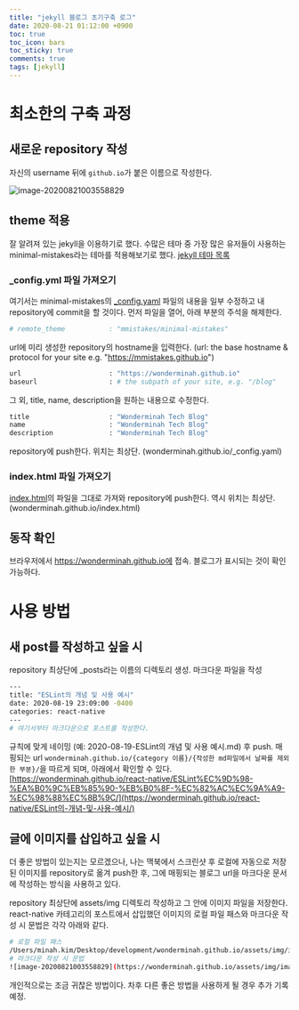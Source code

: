 ```yaml
---
title: "jekyll 블로그 초기구축 로그"
date: 2020-08-21 01:12:00 +0900
toc: true
toc_icon: bars
toc_sticky: true
comments: true
tags: [jekyll]
---
```


# 최소한의 구축 과정

## 새로운 repository 작성

자신의 username 뒤에 `github.io`가 붙은 이름으로 작성한다.

![image-20200821003558829](https://wonderminah.github.io/assets/img/image-20200821003558829.png)

## theme 적용

잘 알려져 있는 jekyll을 이용하기로 했다.
수많은 테마 중 가장 많은 유저들이 사용하는 minimal-mistakes라는 테마를 적용해보기로 했다.
[jekyll 테마 목록](https://github.com/topics/jekyll-theme)

### _config.yml 파일 가져오기

여기서는 minimal-mistakes의 [_config.yaml](https://github.com/mmistakes/minimal-mistakes/blob/master/_config.yml) 파일의 내용을 일부 수정하고 내 repository에 commit을 할 것이다.
먼저 파일을 열어, 아래 부분의 주석을 해제한다.

```bash
# remote_theme           : "mmistakes/minimal-mistakes"
```

url에 미리 생성한 repository의 hostname을 입력한다.
(url: the base hostname & protocol for your site e.g. "https://mmistakes.github.io")

```bash
url                      : "https://wonderminah.github.io"
baseurl                  : # the subpath of your site, e.g. "/blog"
```

그 외, title, name, description을 원하는 내용으로 수정한다.

```bash
title                    : "Wonderminah Tech Blog"
name                     : "Wonderminah Tech Blog"
description              : "Wonderminah Tech Blog"
```

repository에 push한다.
위치는 최상단. (wonderminah.github.io/_config.yaml)

### index.html 파일 가져오기

[index.html](https://github.com/mmistakes/minimal-mistakes/blob/master/index.html)의 파일을 그대로 가져와 repository에 push한다.
역시 위치는 최상단. (wonderminah.github.io/index.html)

## 동작 확인

브라우저에서 https://wonderminah.github.io에 접속.
블로그가 표시되는 것이 확인 가능하다.

# 사용 방법

## 새 post를 작성하고 싶을 시

repository 최상단에 _posts라는 이름의 디렉토리 생성.
마크다운 파일을 작성

```bash
---
title: "ESLint의 개념 및 사용 예시"
date: 2020-08-19 23:09:00 -0400
categories: react-native
---
# 여기서부터 마크다운으로 포스트를 작성한다.
```

규칙에 맞게 네이밍 (예: 2020-08-19-ESLint의 개념 및 사용 예시.md) 후 push.
매핑되는 url `wonderminah.github.io/{category 이름}/{작성한 md파일에서 날짜를 제외한 부분}/`을 따르게 되며, 아래에서 확인할 수 있다.
[https://wonderminah.github.io/react-native/ESLint%EC%9D%98-%EA%B0%9C%EB%85%90-%EB%B0%8F-%EC%82%AC%EC%9A%A9-%EC%98%88%EC%8B%9C/](https://wonderminah.github.io/react-native/ESLint의-개념-및-사용-예시/)

## 글에 이미지를 삽입하고 싶을 시

더 좋은 방법이 있는지는 모르겠으나, 나는 맥북에서 스크린샷 후 로컬에 자동으로 저장된 이미지를 repository로 옮겨 push한 후, 그에 매핑되는 블로그 url을 마크다운 문서에 작성하는 방식을 사용하고 있다.

repository 최상단에 assets/img 디렉토리 작성하고 그 안에 이미지 파일을 저장한다.
react-native 카테고리의 포스트에서 삽입했던 이미지의 로컬 파일 패스와 마크다운 작성 시 문법은 각각 아래와 같다.

```bash
# 로컬 파일 패스
/Users/minah.kim/Desktop/development/wonderminah.github.io/assets/img/image-20200819233603148.png
# 마크다운 작성 시 문법
![image-20200821003558829](https://wonderminah.github.io/assets/img/image-20200819233603148.png
```

개인적으로는 조금 귀찮은 방법이다.
차후 다른 좋은 방법을 사용하게 될 경우 추가 기록 예정.